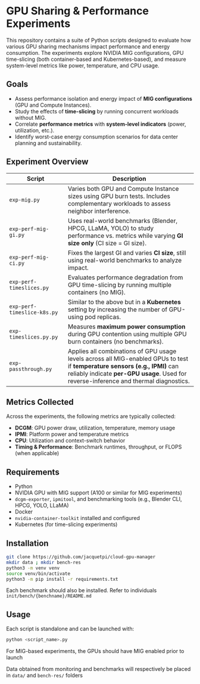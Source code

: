 # GPU Sharing & Performance Experiments

This repository contains a suite of Python scripts designed to evaluate how various GPU sharing mechanisms impact performance and energy consumption. The experiments explore NVIDIA MIG configurations, GPU time-slicing (both container-based and Kubernetes-based), and measure system-level metrics like power, temperature, and CPU usage.

## Goals

- Assess performance isolation and energy impact of **MIG configurations** (GPU and Compute Instances).
- Study the effects of **time-slicing** by running concurrent workloads without MIG.
- Correlate **performance metrics** with **system-level indicators** (power, utilization, etc.).
- Identify worst-case energy consumption scenarios for data center planning and sustainability.

## Experiment Overview

| Script | Description |
|--------|-------------|
| `exp-mig.py` | Varies both GPU and Compute Instance sizes using GPU burn tests. Includes complementary workloads to assess neighbor interference. |
| `exp-perf-mig-gi.py` | Uses real-world benchmarks (Blender, HPCG, LLaMA, YOLO) to study performance vs. metrics while varying **GI size only** (CI size = GI size). |
| `exp-perf-mig-ci.py` | Fixes the largest GI and varies **CI size**, still using real-world benchmarks to analyze impact. |
| `exp-perf-timeslices.py` | Evaluates performance degradation from GPU time-slicing by running multiple containers (no MIG). |
| `exp-perf-timeslice-k8s.py` | Similar to the above but in a **Kubernetes** setting by increasing the number of GPU-using pod replicas. |
| `exp-timeslices.py.py` | Measures **maximum power consumption** during GPU contention using multiple GPU burn containers (no benchmarks). |
| `exp-passthrough.py` | Applies all combinations of GPU usage levels across all MIG-enabled GPUs to test if **temperature sensors (e.g., IPMI)** can reliably indicate **per-GPU usage**. Used for reverse-inference and thermal diagnostics. |

## Metrics Collected

Across the experiments, the following metrics are typically collected:

- **DCGM**: GPU power draw, utilization, temperature, memory usage
- **IPMI**: Platform power and temperature metrics
- **CPU**: Utilization and context-switch behavior
- **Timing & Performance**: Benchmark runtimes, throughput, or FLOPS (when applicable)

## Requirements

- Python
- NVIDIA GPU with MIG support (A100 or similar for MIG experiments)
- `dcgm-exporter`, `ipmitool`, and benchmarking tools (e.g., Blender CLI, HPCG, YOLO, LLaMA)
- Docker
- `nvidia-container-toolkit` installed and configured
- Kubernetes (for time-slicing experiments)

## Installation

```bash
git clone https://github.com/jacquetpi/cloud-gpu-manager
mkdir data ; mkdir bench-res
python3 -m venv venv
source venv/bin/activate
python3 -m pip install -r requirements.txt
```

Each benchmark should also be installed.
Refer to individuals ```init/bench/{benchname}/README.md```

## Usage

Each script is standalone and can be launched with:

```bash
python <script_name>.py
```

For MIG-based experiments, the GPUs should have MIG enabled prior to launch

Data obtained from monitoring and benchmarks will respectively be placed in ```data/``` and ```bench-res/``` folders

